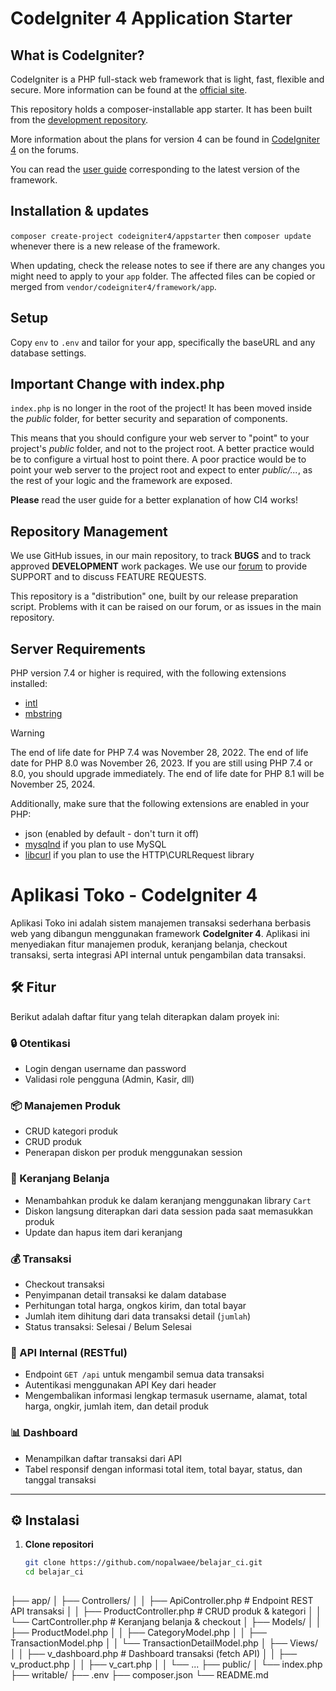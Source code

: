 # CodeIgniter 4 Application Starter

## What is CodeIgniter?

CodeIgniter is a PHP full-stack web framework that is light, fast, flexible and secure.
More information can be found at the [official site](https://codeigniter.com).

This repository holds a composer-installable app starter.
It has been built from the
[development repository](https://github.com/codeigniter4/CodeIgniter4).

More information about the plans for version 4 can be found in [CodeIgniter 4](https://forum.codeigniter.com/forumdisplay.php?fid=28) on the forums.

You can read the [user guide](https://codeigniter.com/user_guide/)
corresponding to the latest version of the framework.

## Installation & updates

`composer create-project codeigniter4/appstarter` then `composer update` whenever
there is a new release of the framework.

When updating, check the release notes to see if there are any changes you might need to apply
to your `app` folder. The affected files can be copied or merged from
`vendor/codeigniter4/framework/app`.

## Setup

Copy `env` to `.env` and tailor for your app, specifically the baseURL
and any database settings.

## Important Change with index.php

`index.php` is no longer in the root of the project! It has been moved inside the *public* folder,
for better security and separation of components.

This means that you should configure your web server to "point" to your project's *public* folder, and
not to the project root. A better practice would be to configure a virtual host to point there. A poor practice would be to point your web server to the project root and expect to enter *public/...*, as the rest of your logic and the
framework are exposed.

**Please** read the user guide for a better explanation of how CI4 works!

## Repository Management

We use GitHub issues, in our main repository, to track **BUGS** and to track approved **DEVELOPMENT** work packages.
We use our [forum](http://forum.codeigniter.com) to provide SUPPORT and to discuss
FEATURE REQUESTS.

This repository is a "distribution" one, built by our release preparation script.
Problems with it can be raised on our forum, or as issues in the main repository.

## Server Requirements

PHP version 7.4 or higher is required, with the following extensions installed:

- [intl](http://php.net/manual/en/intl.requirements.php)
- [mbstring](http://php.net/manual/en/mbstring.installation.php)

> [!WARNING]
> The end of life date for PHP 7.4 was November 28, 2022.
> The end of life date for PHP 8.0 was November 26, 2023.
> If you are still using PHP 7.4 or 8.0, you should upgrade immediately.
> The end of life date for PHP 8.1 will be November 25, 2024.

Additionally, make sure that the following extensions are enabled in your PHP:

- json (enabled by default - don't turn it off)
- [mysqlnd](http://php.net/manual/en/mysqlnd.install.php) if you plan to use MySQL
- [libcurl](http://php.net/manual/en/curl.requirements.php) if you plan to use the HTTP\CURLRequest library


# Aplikasi Toko - CodeIgniter 4

Aplikasi Toko ini adalah sistem manajemen transaksi sederhana berbasis web yang dibangun menggunakan framework **CodeIgniter 4**. Aplikasi ini menyediakan fitur manajemen produk, keranjang belanja, checkout transaksi, serta integrasi API internal untuk pengambilan data transaksi.

## 🛠️ Fitur

Berikut adalah daftar fitur yang telah diterapkan dalam proyek ini:

### 🔒 Otentikasi
- Login dengan username dan password
- Validasi role pengguna (Admin, Kasir, dll)

### 📦 Manajemen Produk
- CRUD kategori produk
- CRUD produk
- Penerapan diskon per produk menggunakan session

### 🛒 Keranjang Belanja
- Menambahkan produk ke dalam keranjang menggunakan library `Cart`
- Diskon langsung diterapkan dari data session pada saat memasukkan produk
- Update dan hapus item dari keranjang

### 💰 Transaksi
- Checkout transaksi
- Penyimpanan detail transaksi ke dalam database
- Perhitungan total harga, ongkos kirim, dan total bayar
- Jumlah item dihitung dari data transaksi detail (`jumlah`)
- Status transaksi: Selesai / Belum Selesai

### 🔌 API Internal (RESTful)
- Endpoint `GET /api` untuk mengambil semua data transaksi
- Autentikasi menggunakan API Key dari header
- Mengembalikan informasi lengkap termasuk username, alamat, total harga, ongkir, jumlah item, dan detail produk

### 📊 Dashboard
- Menampilkan daftar transaksi dari API
- Tabel responsif dengan informasi total item, total bayar, status, dan tanggal transaksi

---

## ⚙️ Instalasi

1. **Clone repositori**
   ```bash
   git clone https://github.com/nopalwaee/belajar_ci.git
   cd belajar_ci
 

 ├── app/
│   ├── Controllers/
│   │   ├── ApiController.php      # Endpoint REST API transaksi
│   │   ├── ProductController.php  # CRUD produk & kategori
│   │   └── CartController.php     # Keranjang belanja & checkout
│   ├── Models/
│   │   ├── ProductModel.php
│   │   ├── CategoryModel.php
│   │   ├── TransactionModel.php
│   │   └── TransactionDetailModel.php
│   ├── Views/
│   │   ├── v_dashboard.php        # Dashboard transaksi (fetch API)
│   │   ├── v_product.php
│   │   ├── v_cart.php
│   │   └── ...
├── public/
│   └── index.php
├── writable/
├── .env
├── composer.json
└── README.md
